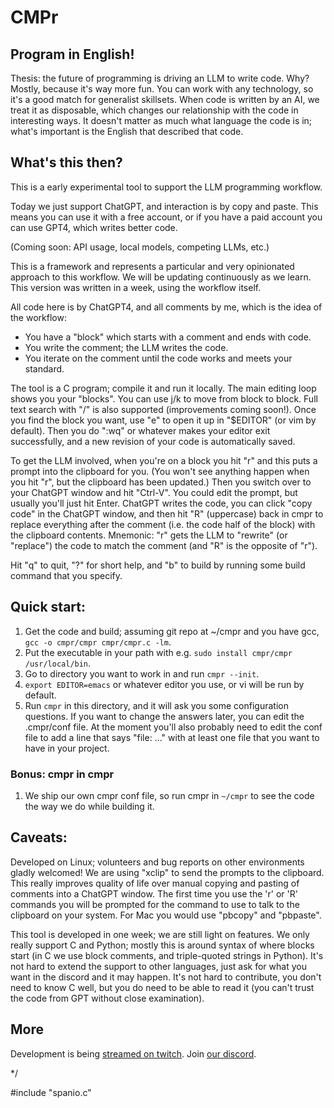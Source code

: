 # CMPr

## Program in English!

Thesis: the future of programming is driving an LLM to write code.
Why?
Mostly, because it's way more fun.
You can work with any technology, so it's a good match for generalist skillsets.
When code is written by an AI, we treat it as disposable, which changes our relationship with the code in interesting ways.
It doesn't matter as much what language the code is in; what's important is the English that described that code.

## What's this then?

This is a early experimental tool to support the LLM programming workflow.

Today we just support ChatGPT, and interaction is by copy and paste.
This means you can use it with a free account, or if you have a paid account you can use GPT4, which writes better code.

(Coming soon: API usage, local models, competing LLMs, etc.)

This is a framework and represents a particular and very opinionated approach to this workflow.
We will be updating continuously as we learn.
This version was written in a week, using the workflow itself.

All code here is by ChatGPT4, and all comments by me, which is the idea of the workflow:

- You have a "block" which starts with a comment and ends with code.
- You write the comment; the LLM writes the code.
- You iterate on the comment until the code works and meets your standard.

The tool is a C program; compile it and run it locally.
The main editing loop shows you your "blocks".
You can use j/k to move from block to block.
Full text search with "/" is also supported (improvements coming soon!).
Once you find the block you want, use "e" to open it up in "$EDITOR" (or vim by default).
Then you do ":wq" or whatever makes your editor exit successfully, and a new revision of your code is automatically saved.

To get the LLM involved, when you're on a block you hit "r" and this puts a prompt into the clipboard for you.
(You won't see anything happen when you hit "r", but the clipboard has been updated.)
Then you switch over to your ChatGPT window and hit "Ctrl-V".
You could edit the prompt, but usually you'll just hit Enter.
ChatGPT writes the code, you can click "copy code" in the ChatGPT window, and then hit "R" (uppercase) back in cmpr to replace everything after the comment (i.e. the code half of the block) with the clipboard contents.
Mnemonic: "r" gets the LLM to "rewrite" (or "replace") the code to match the comment (and "R" is the opposite of "r").

Hit "q" to quit, "?" for short help, and "b" to build by running some build command that you specify.

## Quick start:

1. Get the code and build; assuming git repo at ~/cmpr and you have gcc, `gcc -o cmpr/cmpr cmpr/cmpr.c -lm`.
2. Put the executable in your path with e.g. `sudo install cmpr/cmpr /usr/local/bin`.
3. Go to directory you want to work in and run `cmpr --init`.
4. `export EDITOR=emacs` or whatever editor you use, or vi will be run by default.
5. Run `cmpr` in this directory, and it will ask you some configuration questions.
   If you want to change the answers later, you can edit the .cmpr/conf file.
   At the moment you'll also probably need to edit the conf file to add a line that says "file: ..." with at least one file that you want to have in your project.

### Bonus: cmpr in cmpr

1. We ship our own cmpr conf file, so run cmpr in `~/cmpr` to see the code the way we do while building it.

## Caveats:

Developed on Linux; volunteers and bug reports on other environments gladly welcomed!
We are using "xclip" to send the prompts to the clipboard.
This really improves quality of life over manual copying and pasting of comments into a ChatGPT window.
The first time you use the 'r' or 'R' commands you will be prompted for the command to use to talk to the clipboard on your system.
For Mac you would use "pbcopy" and "pbpaste".

This tool is developed in one week; we are still light on features.
We only really support C and Python; mostly this is around syntax of where blocks start (in C we use block comments, and triple-quoted strings in Python).
It's not hard to extend the support to other languages, just ask for what you want in the discord and it may happen.
It's not hard to contribute, you don't need to know C well, but you do need to be able to read it (you can't trust the code from GPT without close examination).

## More

Development is being [streamed on twitch](https://www.twitch.tv/inimino2).
Join [our discord](https://discord.gg/ekEq6jcEQ2).

*/

#include "spanio.c"
